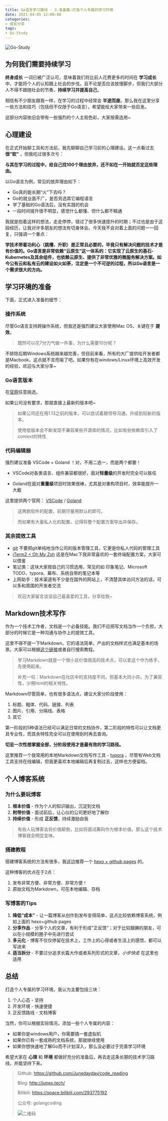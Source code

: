 ```yaml
---
title: Go语言学习路线 - 3.准备篇:打造个人专属的学习环境
date: 2021-04-05 12:00:00
categories: 
- 成长分享
tags:
- Go-Study
---
```


![Go-Study](https://i.loli.net/2021/02/28/BnVH86E5owhsaFd.jpg)



## 为何我们需要持续学习

**终身成长** 一词已被广泛认可，意味着我们将比前人花费更多的时间在 **学习成长** 中，才能将个人的认知跟上社会的步伐。且不论是否应该放慢脚步，但我们大部分人不得不跟随社会的节奏，**持续学习并提高自己**。

相信有不少朋友跟我一样，在学习的过程中经常会 **半途而废**。那么我在这里分享一些方法和技巧（包括但不仅限于Go语言），希望能给大家带来一些启发。

这部分内容依旧会带有一些强烈的个人主观色彩，大家按需选用~

<!-- more -->

## 心理建设

在正式开始聊工具和方法前，我先聊聊自己学习前的心理建设。这一点看过去 **很“软”** ，但我吃过很多次亏：

**与其在学习的过程中，给自己找100个理由放弃，还不如在一开始就否定这些理由。** 

以Go语言为例，常见的放弃理由如下：

- Go真的能长期“火”下去吗？
- Go的就业面不广，是否另选其它编程语言
- 学了基础的Go语法后，没有实践的机会
- 一段时间提升很不明显，感觉什么都懂、但什么都不精通

我就是抱着这样的想法，走走停停，错过了很多快速提升的时期；不过也是由于这段经历，让我对许多朋友的想法有切身体会。今天我不会对着上面的问题一一回复，只强调一个重点：

**学技术带着功利心（跳槽、升职）是正常且必要的，毕竟只有解决问题的技术才是有价值的。Go语言是非常依赖“云原生”这一体系的：它实现了云原生的基石-Kubernetes及其余组件，也依赖云原生、提供了非常优雅的微服务解决方案。如今公有云和私有云的建设如火如荼，注定是一个不可逆的过程，所以Go语言是一个需求很大的方向。**



## 学习环境的准备

下面，正式进入准备的细节：

### 操作系统

尽管Go语言支持跨操作系统，但我还是强烈建议大家使用Mac OS，关键在于 **提效**。

>  既然可以花7分力气做一件事，为什么需要10分呢？

不排除后期Windows系统越来越完善，但目前来看，所有的大厂提供给开发者都是Macbook，这点就不言而喻了吧。如果你有在windows/Linux环境上高效开发的经验，欢迎与大家分享~



### Go语言版本

在[官网](https://golang.google.cn/dl/)任意挑选。

如果公司没有要求，那就直接上最新的版本吧~

> 如果公司还在用1.13之前的版本，可以尝试着跟领导沟通，升级到较新的版本。
>
> 使用低版本会不断发现不兼容某些开源库的情况，比如有些依赖库引入了context的特性



### 代码编辑器

强烈建议准备 VSCode + Goland ！对，不用二选一，而是两个都要！

- VSCode对各类语言、组件兼容都很好，面对**轻量级**的开发时完全可以胜任

- Goland在面对**重量级**项目时效果很棒，尤其是对重构项目时，效率能提升一大截

这里提供两个官网： [VSCode](https://code.visualstudio.com/) / [Goland](https://www.jetbrains.com/go/)

> 这两款软件的配置，前期尽量用默认的即可。
>
> 而如果有大量私人化的配置，记得将整个配置方案导出并保存。



### 其余提效工具

- [git](https://git-scm.com/) 不要把git单纯地当作公司的版本管理工具，它更是你私人代码的管理工具
- [iTerm2 + Oh My Zsh](https://segmentfault.com/a/1190000014992947) 这是在Mac下我非常喜欢的一套终端配置方案，大家可以借鉴
- 笔记类：这块大家按自己的习惯选用，常见的如 印象笔记、Microsoft TODO、typora、幕布、系统自带的笔记本等
- 上网助手：技术渠道有不少是在国外的网站上，不清楚具体访问方法的话，可以多和周围的开发者交流

> 欢迎大家留言谈谈自己最喜爱的工具，分享给我~



## Markdown技术写作

作为一个技术工作者，文档是一个必备技能。我们不应把写文档当作一个负担，大部分的时候它是一种沟通与协作上的提效工具。

这里不得不提一下Markdown，它的语法简单，产出的文档样式也满足基本的场景。大家可以根据[这个链接](https://www.markdown.xyz/basic-syntax/)或者自行搜索教程。

> 学习Markdown就是一个很小且价值很高的技术点，可以拿这个作为练手，先使用起来。
>
> 补充一句：Markdown在社区中的支持度不同，但基本大同小异。为了兼容性，少用html的相关特性。

Markdown尽管简单，也有很多语法点，建议大家分阶段使用：

1. 标题、粗体、代码、链接、列表
2. 图片、引用、分隔线、表格
3. 其它

第一阶段的5种语法已经可以满足日常的文档协作，第二阶段的特性可以让文档更具专业性，而其余特性完全可以在使用到时再去查询。

**切忌一次性想掌握全部，分阶段使用才是最有效的学习路径。**

这里推荐一个我常用的本地Markdown文档写作工具 - [typora](https://typora.io/) 。尽管有Web文档工具支持在线编辑，但我更喜欢本地编辑后再复制过去，这样也方便留档。



## 个人博客系统

### 为什么要玩博客

1. **根本价值** - 作为个人的知识输出，沉淀到文档
2. **附带价值** - 面试前后，让心仪的公司更好地了解你
3. **持续价值** - 形成 **正反馈**，持续激励自我

> 有些人玩博客会将价值颠倒，比如将面试筹码作为根本价值，那么这个技术博客就会明显变味。

### 搭建教程

搭建博客系统的方法有很多，我这边推荐一个 [hexo + github pages](https://segmentfault.com/a/1190000017986794) 的。

这种博客的优点在于2点：

1. 发布非常方便、非常方便、非常方便！
2. 原始文档为Markdown，可在本地编辑、存档

### 写博客的Tips

1. **降低“成本”** - 让一篇博客从创作到发布变得简单，这点比较依赖博客系统，例如上面的 hexo+github pages
2. **分享作品** - 分享个人的文章，有利于形成“正反馈”；对于比较腼腆的朋友，可以在小规模的圈子中先进行尝试
3. **多元化** - 博客不仅仅停留在技术上，工作上的心得或者生活上的感悟，都可以写进来
4. **适当拆分** - 不要过分追求长篇大作或者系列形式的文章，*小步快走* 在这里也适用



## 总结

打造个人专属的学习环境，我认为主要包括三块：

1. 个人心态 - 坚持
2. 开发环境 - 快速便捷
3. 正反馈路线 - 文档博客

当然，你可以根据实际情况，添加一些个人专属的内容：

- 如果你是windows用户，你需要搞一套虚拟机
- 如果你已有一套成熟的文档系统，那就继续使用
- 如果你想快速地了解Go而不计划深入，那么没必要过于完善学习环境

希望大家在 **心理** 和 **环境** 都做好充分的准备后，再去走这条长期的技术学习路线，并能坚持下来。



> Github: https://github.com/Junedayday/code_reading
>
> Blog: http://junes.tech/
>
> Bilibili: https://space.bilibili.com/293775192
>
> 公众号: golangcoding
>
>  ![二维码](https://i.loli.net/2021/02/28/RPzy7Hjc9GZ8I3e.jpg)

